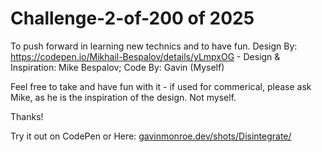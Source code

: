 # Challenge-2-of-200 of 2025

To push forward in learning new technics and to have fun. Design By: https://codepen.io/Mikhail-Bespalov/details/yLmpxOG - Design & Inspiration: Mike Bespalov; Code By: Gavin (Myself)

Feel free to take and have fun with it - if used for commerical, please ask Mike, as he is the inspiration of the design. Not myself.

Thanks!

Try it out on CodePen or Here: [gavinmonroe.dev/shots/Disintegrate/](https://gavinmonroe.dev/shots/Disintegrate/)
